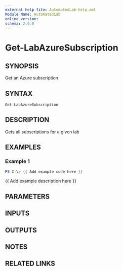```yaml
---
external help file: AutomatedLab-help.xml
Module Name: AutomatedLab
online version:
schema: 2.0.0
---
```


# Get-LabAzureSubscription

## SYNOPSIS
Get an Azure subscription

## SYNTAX

```
Get-LabAzureSubscription
```

## DESCRIPTION
Gets all subscriptions for a given lab

## EXAMPLES

### Example 1
```powershell
PS C:\> {{ Add example code here }}
```

{{ Add example description here }}

## PARAMETERS

## INPUTS

## OUTPUTS

## NOTES

## RELATED LINKS
